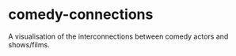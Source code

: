 comedy-connections
==================

A visualisation of the interconnections between comedy actors and shows/films.